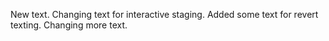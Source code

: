 New text. Changing text for interactive staging. Added some text for revert texting. Changing more text.